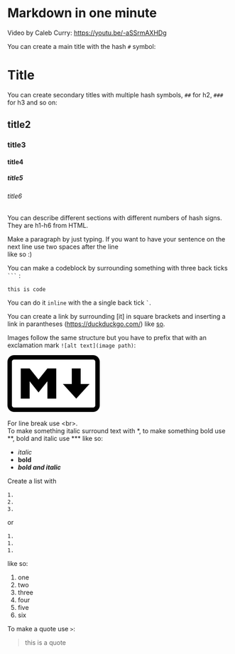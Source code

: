 # Markdown in one minute

Video by  Caleb Curry: https://youtu.be/-aSSrmAXHDg 

You can create a main title with the hash `#` symbol:
# Title

You can create secondary titles with multiple hash symbols, `##` for h2, `###`
for h3 and so on:

## title2
### title3
#### title4
##### title5
###### title6

You can describe different sections with different numbers of hash signs.
They are h1-h6 from HTML.

Make a paragraph by just typing. If you want to have your sentence on the next
line use two spaces after the line ` ` ` `  
like so :)

You can make a codeblock by surrounding something with three back ticks ```` ``` ```` : 

```
this is code 
```

You can do it `inline` with the a single back tick `` ` ``.  

You can create a link by surrounding [it] in square brackets and inserting a
link in parantheses (https://duckduckgo.com/) like [so](https://duckduckgo.com/).

Images follow the same structure but you have to prefix
that with an exclamation mark `![alt text](image path)`:

![Markdown](img/markdown.png)

For line break use \<br\>.  
To make something italic surround text with *, to make
something bold use **, bold and italic use *** like so:  

- *italic*  
- **bold**  
- ***bold and italic***  

Create a list with 
```
1. 
2. 
3.
```
or
```
1. 
1. 
1.
```
like so:

1. one
2. two
3. three
1. four
1. five
1. six

To make a quote use `>`:

>this is a quote
